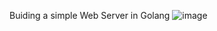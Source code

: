 Buiding a simple Web Server in Golang
![image](https://github.com/shubhamgoyal1402/Web-Server/assets/94732051/51157235-c0ed-4129-a48c-fbf93d2d4ffd)

